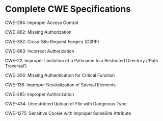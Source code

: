 

# Complete CWE Specifications

CWE-284: Improper Access Control

CWE-862: Missing Authorization

CWE-352: Cross-Site Request Forgery (CSRF)

CWE-863: Incorrect Authorization

CWE-22: Improper Limitation of a Pathname to a Restricted Directory ('Path Traversal')

CWE-306: Missing Authentication for Critical Function

CWE-138: Improper Neutralization of Special Elements

CWE-285: Improper Authorization

CWE-434: Unrestricted Upload of File with Dangerous Type

CWE-1275: Sensitive Cookie with Improper SameSite Attribute